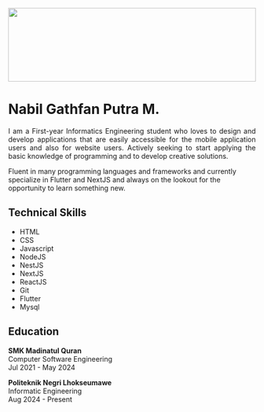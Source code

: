 <p align="center"><img src="https://i.pinimg.com/564x/41/b1/ac/41b1ac322475561edb4ba45ec6b0bfce.jpg" style="width:100%; height:150px; object-fit:contain;"/></p>
<h1>Nabil Gathfan Putra M.</h1>

<p align="justify">
I am a First-year Informatics Engineering student who loves to design and develop applications that are easily accessible for the mobile application users and also for website users. Actively seeking to start applying the basic knowledge of programming and to develop creative solutions. 

Fluent in many programming languages and frameworks and currently specialize in Flutter and NextJS and always on the lookout for the opportunity to learn something new.
</p>



## Technical Skills
  - HTML
  - CSS
  - Javascript
  - NodeJS
  - NestJS
  - NextJS
  - ReactJS
  - Git
  - Flutter
  - Mysql


## Education
  **SMK Madinatul Quran**
  <br/>
  Computer Software Engineering
  <br/>
  Jul 2021 - May 2024

  **Politeknik Negri Lhokseumawe**
  <br/>
  Informatic Engineering
  <br/>
  Aug 2024 - Present











